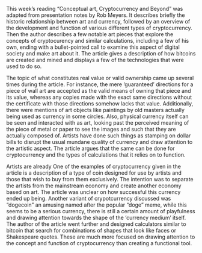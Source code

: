 This week’s reading “Conceptual art, Cryptocurrency and Beyond” was adapted from presentation notes by Rob Meyers. It describes briefly the historic relationship between art and currency, followed by an overview of the development and function of various different types of cryptocurrency. Then the author describes a few notable art pieces that explore the concepts of cryptocurency and similar calculations, including a few of his own, ending with a bullet-pointed call to examine this aspect of digital society and make art about it. The article gives a description of how bitcoins are created and mined and displays a few of the technologies that were used to do so.

The topic of what constitutes real value or valid ownership came up several times during the article. For instance, the mere ‘guaranteed’ directions for a piece of wall art are accepted as the valid means of owning that piece and its value, whereas any copies made with the exact same directions without the certificate with those directions somehow lacks that value. Additionally, there were mentions of art objects like paintings by old masters actually being used as currency in some circles. Also, physical currency itself can be seen and interacted with as art, looking past the perceived meaning of the piece of metal or paper to see the images and such that they are actually composed of. Artists have done such things as stamping on dollar bills to disrupt the usual mundane quality of currency and draw attention to the artistic aspect. The article argues that the same can be done for cryptocurrency and the types of calculations that it relies on to function.

Artists are already One of the examples of cryptocurrency given in the article is a description of a type of coin designed for use by artists and those that wish to buy from them exclusively. The intention was to separate the artists from the mainstream economy and create another economy based on art. The article was unclear on how successful this currency ended up being. Another variant of crypotcurrency discussed was “dogecoin” an amusing named after the popular “doge” meme, while this seems to be a  serious currency, there is still a certain amount of playfulness and drawing attention towards the shape of the ‘currency  medium’ itself. The author of the article went further and designed calculators similar to bitcoin that search for combinations of shapes that look like faces or Shakespeare quotes. These are much more focused on drawing attention to the concept and function of cryptocurrency than creating a functional tool.

